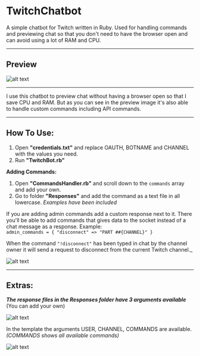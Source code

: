 # TwitchChatbot
A simple chatbot for Twitch written in Ruby. Used for handling commands and previewing chat so that you don't need to have the browser open and can avoid using a lot of RAM and CPU.

----

## Preview
![alt text](https://i.imgur.com/QOuqtfS.png "Preview of the chat bot")

----

I use this chatbot to preview chat without having a browser open so that I save CPU and RAM.
But as you can see in the preview image it's also able to handle custom commands including API commands.

----

## How To Use:
1. Open **"credentials.txt"** and replace OAUTH, BOTNAME and CHANNEL with the values you need.
2. Run **"TwitchBot.rb"**


**Adding Commands:**
1. Open **"CommandsHandler.rb"** and scroll down to the `commands` array and add your own.
2. Go to folder **"Responses"** and add the command as a text file in all lowercase. _Examples have been included_  
  
If you are adding admin commands add a custom response next to it. There you'll be able to add commands that gives data to the socket instead of a chat message as a response. Example:  
    `admin_commands = {
		"disconnect" => "PART ##{CHANNEL}"
		}`  
  
When the command `"!disconnect"` has been typed in chat by the channel owner it will send a request to disconnect from the current Twitch channel._   
  
![alt text](https://i.imgur.com/iYtSvaG.png "Prefix, commands and admin commands")  

----

## Extras:
_**The response files in the Responses folder have 3 arguments available**_ (You can add your own)  

![alt text](https://i.imgur.com/Pb6JPz8.png "Preview of command arguments")

In the template the arguments USER, CHANNEL, COMMANDS are available. _(COMMANDS shows all available commands)_  
  
![alt text](https://i.imgur.com/vX2XFof.png "Here you can add your replacements")  

